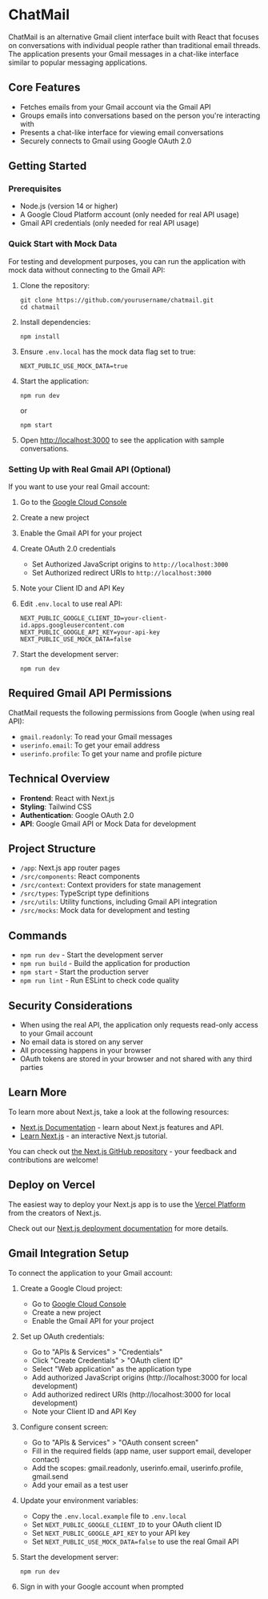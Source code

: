 # ChatMail

ChatMail is an alternative Gmail client interface built with React that focuses on conversations with individual people rather than traditional email threads. The application presents your Gmail messages in a chat-like interface similar to popular messaging applications.

## Core Features

- Fetches emails from your Gmail account via the Gmail API
- Groups emails into conversations based on the person you're interacting with
- Presents a chat-like interface for viewing email conversations
- Securely connects to Gmail using Google OAuth 2.0

## Getting Started

### Prerequisites

- Node.js (version 14 or higher)
- A Google Cloud Platform account (only needed for real API usage)
- Gmail API credentials (only needed for real API usage)

### Quick Start with Mock Data

For testing and development purposes, you can run the application with mock data without connecting to the Gmail API:

1. Clone the repository:
   ```
   git clone https://github.com/yourusername/chatmail.git
   cd chatmail
   ```

2. Install dependencies:
   ```
   npm install
   ```

3. Ensure `.env.local` has the mock data flag set to true:
   ```
   NEXT_PUBLIC_USE_MOCK_DATA=true
   ```

4. Start the application:
   ```
   npm run dev
   ```
   or
   ```
   npm start
   ```

5. Open [http://localhost:3000](http://localhost:3000) to see the application with sample conversations.

### Setting Up with Real Gmail API (Optional)

If you want to use your real Gmail account:

1. Go to the [Google Cloud Console](https://console.cloud.google.com/)
2. Create a new project
3. Enable the Gmail API for your project
4. Create OAuth 2.0 credentials
   - Set Authorized JavaScript origins to `http://localhost:3000`
   - Set Authorized redirect URIs to `http://localhost:3000`
5. Note your Client ID and API Key

6. Edit `.env.local` to use real API:
   ```
   NEXT_PUBLIC_GOOGLE_CLIENT_ID=your-client-id.apps.googleusercontent.com
   NEXT_PUBLIC_GOOGLE_API_KEY=your-api-key
   NEXT_PUBLIC_USE_MOCK_DATA=false
   ```

7. Start the development server:
   ```
   npm run dev
   ```

## Required Gmail API Permissions

ChatMail requests the following permissions from Google (when using real API):
- `gmail.readonly`: To read your Gmail messages
- `userinfo.email`: To get your email address
- `userinfo.profile`: To get your name and profile picture

## Technical Overview

- **Frontend**: React with Next.js
- **Styling**: Tailwind CSS
- **Authentication**: Google OAuth 2.0
- **API**: Google Gmail API or Mock Data for development

## Project Structure

- `/app`: Next.js app router pages
- `/src/components`: React components
- `/src/context`: Context providers for state management
- `/src/types`: TypeScript type definitions
- `/src/utils`: Utility functions, including Gmail API integration
- `/src/mocks`: Mock data for development and testing

## Commands

- `npm run dev` - Start the development server
- `npm run build` - Build the application for production
- `npm start` - Start the production server
- `npm run lint` - Run ESLint to check code quality

## Security Considerations

- When using the real API, the application only requests read-only access to your Gmail account
- No email data is stored on any server
- All processing happens in your browser
- OAuth tokens are stored in your browser and not shared with any third parties

## Learn More

To learn more about Next.js, take a look at the following resources:

- [Next.js Documentation](https://nextjs.org/docs) - learn about Next.js features and API.
- [Learn Next.js](https://nextjs.org/learn) - an interactive Next.js tutorial.

You can check out [the Next.js GitHub repository](https://github.com/vercel/next.js) - your feedback and contributions are welcome!

## Deploy on Vercel

The easiest way to deploy your Next.js app is to use the [Vercel Platform](https://vercel.com/new?utm_medium=default-template&filter=next.js&utm_source=create-next-app&utm_campaign=create-next-app-readme) from the creators of Next.js.

Check out our [Next.js deployment documentation](https://nextjs.org/docs/app/building-your-application/deploying) for more details.

## Gmail Integration Setup

To connect the application to your Gmail account:

1. Create a Google Cloud project:
   - Go to [Google Cloud Console](https://console.cloud.google.com/)
   - Create a new project
   - Enable the Gmail API for your project

2. Set up OAuth credentials:
   - Go to "APIs & Services" > "Credentials"
   - Click "Create Credentials" > "OAuth client ID"
   - Select "Web application" as the application type
   - Add authorized JavaScript origins (http://localhost:3000 for local development)
   - Add authorized redirect URIs (http://localhost:3000 for local development)
   - Note your Client ID and API Key

3. Configure consent screen:
   - Go to "APIs & Services" > "OAuth consent screen"
   - Fill in the required fields (app name, user support email, developer contact)
   - Add the scopes: gmail.readonly, userinfo.email, userinfo.profile, gmail.send
   - Add your email as a test user

4. Update your environment variables:
   - Copy the `.env.local.example` file to `.env.local`
   - Set `NEXT_PUBLIC_GOOGLE_CLIENT_ID` to your OAuth client ID
   - Set `NEXT_PUBLIC_GOOGLE_API_KEY` to your API key
   - Set `NEXT_PUBLIC_USE_MOCK_DATA=false` to use the real Gmail API

5. Start the development server:
   ```bash
   npm run dev
   ```

6. Sign in with your Google account when prompted
